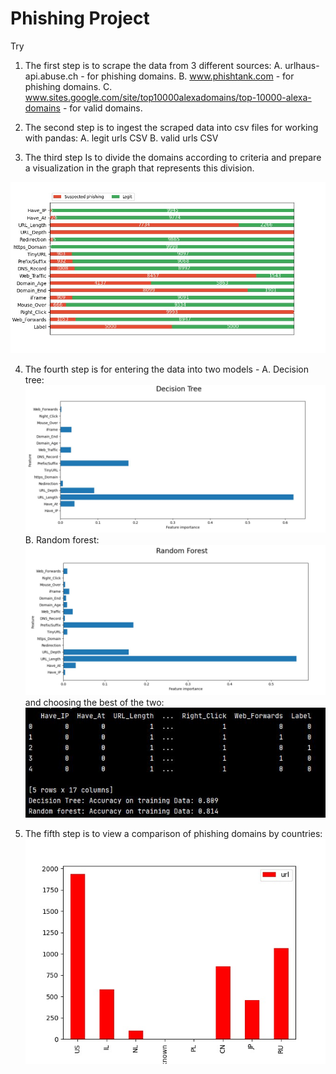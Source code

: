 # Phishing Project

Try

1. The first step is to scrape the data from 3 different sources:
    A. urlhaus-api.abuse.ch - for phishing domains.
    B. www.phishtank.com - for phishing domains.
    C. www.sites.google.com/site/top10000alexadomains/top-10000-alexa-domains - for valid domains.

2. The second step is to ingest the scraped data into csv files for working with pandas:
    A. legit urls CSV
    B. valid urls CSV

3. The third step Is to divide the domains according to criteria
 and prepare a visualization in the graph that represents this division.

![alt text](graph_images/urls_comparison_by_categories.jpeg)

4. The fourth step is for entering the data into two models -
 A. Decision tree:
![alt text](graph_images/decision_tree_graph.JPG)
 B. Random forest:
    ![alt text](graph_images/random_forest_graph.JPG)   
 and choosing the best of the two:
![alt text](graph_images/data_presentation_ML_comparison.JPG)

5. The fifth step is to view a comparison of phishing domains by countries:
![alt text](graph_images/urls_comparison_by_countries.jpeg)

 
